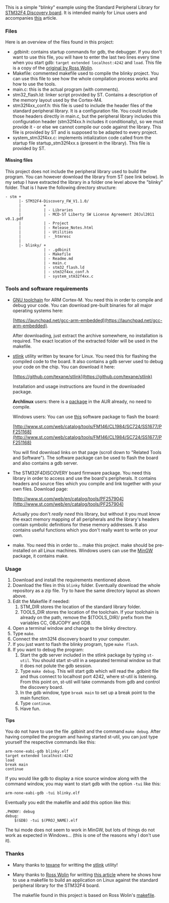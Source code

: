 This is a simple "blinky" example using the Standard Peripheral Library for
[STM32F4 Discovery board](http://www.st.com/web/catalog/tools/FM116/SC959/SS1532/PF252419).
It is intended mainly for Linux users and accompanies
[this](http://liviube.wordpress.com/2013/04/21/blink-for-stm32f4-discovery-board-on-archlinux-with-makefiles)
article.


### Files ###

Here is an overview of the files found in this project:

* .gdbinit: contains startup commands for gdb, the debugger.
  If you don't want to use this file, you will have to enter the last two lines
  every time when you start gdb: `target extended localhost:4242` and `load`.
  This file is a copy of the
  [original by Ross Wolin](https://github.com/rowol/stm32_discovery_arm_gcc/blob/master/blinky/.gdbinit).
* Makefile: commented makefile used to compile the blinky project.
  You can use this file to see how the whole compilation process works and how
  to use the tools.
* main.c: this is the actual program (with comments).
* stm32\_flash.ld: linker script provided by ST. Contains a description of the
  memory layout used by the Cortex-M4.
* stm32f4xx\_conf.h: this file is used to include the header files of the
  standard peripheral library. It is a configuration file.
  You could include those headers directly in
  main.c, but the peripheral library includes this configuration header
  (stm32f4xx.h includes it conditionally),
  so we must provide it - or else we cannot compile our code against the library.
  This file is provided by ST and is supposed to be adapted to every project.
* system\_stm32f4xx.c: implements intialization code called from the startup file
  startup\_stm32f4xx.s (present in the library).
  This file is provided by ST.

#### Missing files ####

This project does not include the peripheral library used to build the
program. You can however download the library from ST (see link below).
In my setup I have extracted the library in a folder one level above the
"blinky" folder. That is I have the following directory structure:


    - stm +
          |- STM32F4-Discovery_FW_V1.1.0/
          |          +
          |          | - Libraries
          |          | - MCD-ST Liberty SW License Agreement 20Jul2011 v0.1.pdf
          |          | - Project
          |          | - Release_Notes.html
          |          | - Utilities
          |          | - _htmresc
          |
          |- blinky/ +
                     | - .gdbinit
                     | - Makefile
                     | - Readme.md
                     | - main.c
                     | - stm32_flash.ld
                     | - stm32f4xx_conf.h
                     | - system_stm32f4xx.c


### Tools and software requirements ###

* [GNU toolchain](https://launchpad.net/gcc-arm-embedded)
  for ARM Cortex-M.
  You need this in order to compile and debug your code.
  You can download pre-built binaries for all major operating systems here:

  [https://launchpad.net/gcc-arm-embedded](https://launchpad.net/gcc-arm-embedded).

  After downloading, just extract the archive somewhere, no installation is required.
  The exact location of the extracted folder will be used in the makefile.

* [stlink](https://github.com/texane/stlink) utility written by texane for Linux.
  You need this for flashing the compiled code to the board. It also contains a
  gdb server used to debug your code on the chip. You can download it here:

  [https://github.com/texane/stlink](https://github.com/texane/stlink)

  Installation and usage instructions are found in the downloaded package.

  **Archlinux** users:
  there is a [package](https://aur.archlinux.org/packages/stlink-git) in the AUR
  already, no need to compile.

  Windows users: You can use
  [this](http://www.st.com/web/catalog/tools/FM146/CL1984/SC724/SS1677/PF251168)
  software package to flash the board:

  [http://www.st.com/web/catalog/tools/FM146/CL1984/SC724/SS1677/PF251168](http://www.st.com/web/catalog/tools/FM146/CL1984/SC724/SS1677/PF251168)

  You will find download links on that page (scroll down to
  "Related Tools and Software").
  The software package can be used to flash the board and also contains a gdb
  server.


* The STM32F4DISCOVERY board firmware package. You need this library in order to
  access and use the board's peripherals. It contains headers and source files 
  which you compile and link together with your own files. Download page:

  [http://www.st.com/web/en/catalog/tools/PF257904](http://www.st.com/web/en/catalog/tools/PF257904)

  Actually you don't *really need* this library, but without it you must know 
  the exact memory mapping of all peripherals and the library's headers contain
  symbolic definitions for these memory addresses. It also contains useful
  functions which you don't really want to write on your own.


* make. You need this in order to... make this project.
  make should be pre-installed on all Linux machines. Windows users can
  use the [MinGW](http://www.mingw.org/) package, it contains make.

### Usage ###

1. Download and install the requirements mentioned above.
2. Download the files in this `blinky` folder. Eventually download the whole
   repository as a zip file. Try to have the same directory layout as shown
   above.
3. Edit the Makefile if needed:
   1. STM\_DIR stores the location of the standard library folder.
   2. TOOLS\_DIR stores the location of the toolchain. If your toolchain
      is already on the path, remove the $(TOOLS\_DIR)/ prefix from
      the variables CC, OBJCOPY and GDB.
4. Open a terminal window and change to the blinky directory.
5. Type `make`.
6. Connect the stm32f4 discovery board to your computer.
7. If you just want to flash the blinky program, type `make flash`.
8. If you want to debug the program:
   1. Start the gdb server included in the stlink package by typing
   `st-util`. You should start st-util in a separated terminal window so that it
   does not polute the gdb session.
   2. Type `make debug`. This will start gdb which will read the .gdbinit file
      and thus connect to localhost port 4242, where st-util is listening. From
      this point on, st-util will take commands from gdb and control the
      discovery board.
   3. In the gdb window, type `break main` to set up a break point to the main
   function.
   4. Type `continue`.
   5. Have fun.

#### Tips ####

You do not have to use the file .gdbinit and the command `make debug`. After
having compiled the program and having started st-util, you can
just type yourself the respective commands like this:

    arm-none-eabi-gdb blinky.elf
    target extended localhost:4242
    load
    break main
    continue

If you would like gdb to display a nice source window along with the command
window, you may want to start gdb with the option `-tui` like this:

    arm-none-eabi-gdb -tui blinky.elf

Eventually you edit the makefile and add this option like this:


    .PHONY: debug
    debug:
    	$(GDB) -tui $(PROJ_NAME).elf


The tui mode does not seem to work in MinGW, but lots of things do not work as
expected in Windows... (this is one of the reasons why I don't use it).


### Thanks ###

* Many thanks to [texane](https://github.com/texane) for writting the
  [stlink](https://github.com/texane/stlink) utility!

* Many thanks to [Ross Wolin](https://github.com/rowol) for writting
  [this article](http://www.wolinlabs.com/blog/linux.stm32.discovery.gcc.html)
  where he shows how to use a makefile to build an application on Linux against
  the standard peripheral library for the STM32F4 board.

  The makefile found in this project is based on Ross Wolin's
  [makefile](https://github.com/rowol/stm32_discovery_arm_gcc/blob/master/blinky/Makefile).
